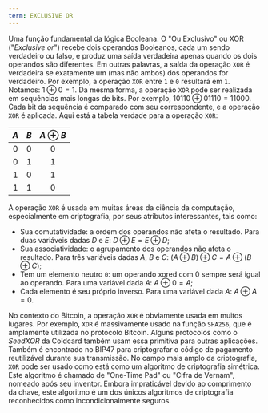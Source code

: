 ```yaml
---
term: EXCLUSIVE OR
---
```


Uma função fundamental da lógica Booleana. O "Ou Exclusivo" ou XOR ("*Exclusive or*") recebe dois operandos Booleanos, cada um sendo verdadeiro ou falso, e produz uma saída verdadeira apenas quando os dois operandos são diferentes. Em outras palavras, a saída da operação `XOR` é verdadeira se exatamente um (mas não ambos) dos operandos for verdadeiro. Por exemplo, a operação `XOR` entre `1` e `0` resultará em `1`. Notamos: $1 \oplus 0 = 1$. Da mesma forma, a operação `XOR` pode ser realizada em sequências mais longas de bits. Por exemplo, $10110 \oplus 01110 = 11000$. Cada bit da sequência é comparado com seu correspondente, e a operação `XOR` é aplicada. Aqui está a tabela verdade para a operação `XOR`:

<div align="center">

| $A$ | $B$ | $A \oplus B$ |
|:---:|:---:|:------------:|
| $0$ | $0$ |      $0$     |
| $0$ | $1$ |      $1$     |
| $1$ | $0$ |      $1$     |
| $1$ | $1$ |      $0$     |

</div>

A operação `XOR` é usada em muitas áreas da ciência da computação, especialmente em criptografia, por seus atributos interessantes, tais como:
* Sua comutatividade: a ordem dos operandos não afeta o resultado. Para duas variáveis dadas $D$ e $E$: $D \oplus E = E \oplus D$;
* Sua associatividade: o agrupamento dos operandos não afeta o resultado. Para três variáveis dadas $A$, $B$ e $C$: $(A \oplus B) \oplus C = A \oplus (B \oplus C)$;
* Tem um elemento neutro `0`: um operando xored com 0 sempre será igual ao operando. Para uma variável dada $A$: $A \oplus 0 = A$;
* Cada elemento é seu próprio inverso. Para uma variável dada $A$: $A \oplus A = 0$.

No contexto do Bitcoin, a operação `XOR` é obviamente usada em muitos lugares. Por exemplo, `XOR` é massivamente usado na função `SHA256`, que é amplamente utilizada no protocolo Bitcoin. Alguns protocolos como o *SeedXOR* da Coldcard também usam essa primitiva para outras aplicações. Também é encontrado no BIP47 para criptografar o código de pagamento reutilizável durante sua transmissão.
No campo mais amplo da criptografia, `XOR` pode ser usado como está como um algoritmo de criptografia simétrica. Este algoritmo é chamado de "One-Time Pad" ou "Cifra de Vernam", nomeado após seu inventor. Embora impraticável devido ao comprimento da chave, este algoritmo é um dos únicos algoritmos de criptografia reconhecidos como incondicionalmente seguros.